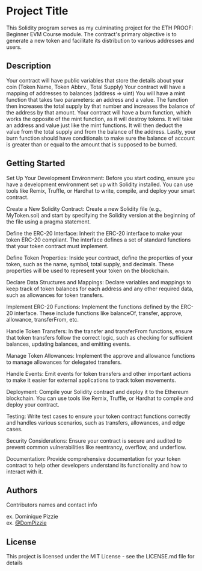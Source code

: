 # Project Title

This Solidity program serves as my culminating project for the ETH PROOF: Beginner EVM Course module. The contract's primary objective is to generate a new token and facilitate its distribution to various addresses and users.

## Description
Your contract will have public variables that store the details about your coin (Token Name, Token Abbrv., Total Supply)
Your contract will have a mapping of addresses to balances (address => uint)
You will have a mint function that takes two parameters: an address and a value. The function then increases the total supply by that number and increases the balance of the address by that amount.
Your contract will have a burn function, which works the opposite of the mint function, as it will destroy tokens. It will take an address and value just like the mint functions. It will then deduct the value from the total supply and from the balance of the address.
Lastly, your burn function should have conditionals to make sure the balance of account is greater than or equal to the amount that is supposed to be burned.

## Getting Started

Set Up Your Development Environment:
Before you start coding, ensure you have a development environment set up with Solidity installed. You can use tools like Remix, Truffle, or Hardhat to write, compile, and deploy your smart contract.

Create a New Solidity Contract:
Create a new Solidity file (e.g., MyToken.sol) and start by specifying the Solidity version at the beginning of the file using a pragma statement.

Define the ERC-20 Interface:
Inherit the ERC-20 interface to make your token ERC-20 compliant. The interface defines a set of standard functions that your token contract must implement.

Define Token Properties:
Inside your contract, define the properties of your token, such as the name, symbol, total supply, and decimals. These properties will be used to represent your token on the blockchain.

Declare Data Structures and Mappings:
Declare variables and mappings to keep track of token balances for each address and any other required data, such as allowances for token transfers.

Implement ERC-20 Functions:
Implement the functions defined by the ERC-20 interface. These include functions like balanceOf, transfer, approve, allowance, transferFrom, etc.

Handle Token Transfers:
In the transfer and transferFrom functions, ensure that token transfers follow the correct logic, such as checking for sufficient balances, updating balances, and emitting events.

Manage Token Allowances:
Implement the approve and allowance functions to manage allowances for delegated transfers.

Handle Events:
Emit events for token transfers and other important actions to make it easier for external applications to track token movements.

Deployment:
Compile your Solidity contract and deploy it to the Ethereum blockchain. You can use tools like Remix, Truffle, or Hardhat to compile and deploy your contract.

Testing:
Write test cases to ensure your token contract functions correctly and handles various scenarios, such as transfers, allowances, and edge cases.

Security Considerations:
Ensure your contract is secure and audited to prevent common vulnerabilities like reentrancy, overflow, and underflow.

Documentation:
Provide comprehensive documentation for your token contract to help other developers understand its functionality and how to interact with it.



## Authors

Contributors names and contact info

ex. Dominique Pizzie  
ex. [@DomPizzie](https://twitter.com/dompizzie)


## License

This project is licensed under the MIT License - see the LICENSE.md file for details
